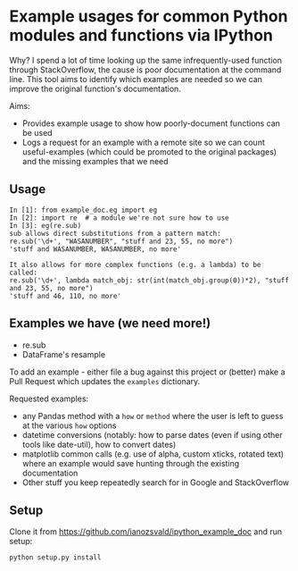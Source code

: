 # Example usages for common Python modules and functions via IPython

Why? I spend a lot of time looking up the same infrequently-used function through StackOverflow, the cause is poor documentation at the command line. This tool aims to identify which examples are needed so we can improve the original function's documentation.

Aims:
* Provides example usage to show how poorly-document functions can be used
* Logs a request for an example with a remote site so we can count useful-examples (which could be promoted to the original packages) and the missing examples that we need

## Usage

```
In [1]: from example_doc.eg import eg
In [2]: import re  # a module we're not sure how to use
In [3]: eg(re.sub)
sub allows direct substitutions from a pattern match:
re.sub('\d+', "WASANUMBER", "stuff and 23, 55, no more")
'stuff and WASANUMBER, WASANUMBER, no more'

It also allows for more complex functions (e.g. a lambda) to be called:
re.sub('\d+', lambda match_obj: str(int(match_obj.group(0))*2), "stuff and 23, 55, no more")
'stuff and 46, 110, no more'
```

## Examples we have (we need more!)

* re.sub
* DataFrame's resample

To add an example - either file a bug against this project or (better) make a Pull Request which updates the `examples` dictionary.

Requested examples:

* any Pandas method with a `how` or `method` where the user is left to guess at the various `how` options
* datetime conversions (notably: how to parse dates (even if using other tools like date-util), how to convert dates)
* matplotlib common calls (e.g. use of alpha, custom xticks, rotated text) where an example would save hunting through the existing documentation
* Other stuff you keep repeatedly search for in Google and StackOverflow

## Setup

Clone it from https://github.com/ianozsvald/ipython_example_doc and run setup:

```python setup.py install```

